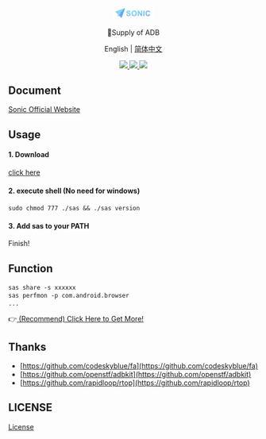 <p align="center">
  <img width="80px" src="https://raw.githubusercontent.com/SonicCloudOrg/sonic-server/main/logo.png">
</p>
<p align="center">🎉Supply of ADB</p>
<p align="center">
  <span>English |</span>
  <a href="https://github.com/SonicCloudOrg/sonic-android-supply/blob/master/README_CN.md">  
     简体中文
  </a>
</p>
<p align="center">
  <a href="#">  
    <img src="https://img.shields.io/github/v/release/SonicCloudOrg/sonic-android-supply?include_prereleases">
  </a>
  <a href="#">  
    <img src="https://img.shields.io/github/downloads/SonicCloudOrg/sonic-android-supply/total">
  </a>
  <a href="#">  
    <img src="https://img.shields.io/github/go-mod/go-version/SonicCloudOrg/sonic-android-supply">
  </a>
</p>

## Document
[Sonic Official Website](https://sonic-cloud.cn/sas/re-sas.html)

## Usage

#### 1. Download
[click here](https://github.com/SonicCloudOrg/sonic-android-supply/releases)
#### 2. execute shell (No need for windows)
```
sudo chmod 777 ./sas && ./sas version
```
#### 3. Add sas to your PATH
Finish!


## Function

```
sas share -s xxxxxx
sas perfmon -p com.android.browser
...
```
👉[ (Recommend) Click Here to Get More!](https://sonic-cloud.cn/sas/sas-perf.html)

## Thanks

- [https://github.com/codeskyblue/fa](https://github.com/codeskyblue/fa)
- [https://github.com/openstf/adbkit](https://github.com/openstf/adbkit)
- [https://github.com/rapidloop/rtop](https://github.com/rapidloop/rtop)

## LICENSE

[License](LICENSE)
